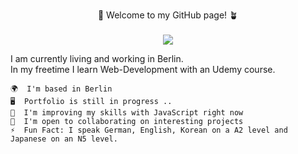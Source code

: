 <p align="center";>
    🌱 Welcome to my GitHub page! 🪴<br><br>
    <img src="https://media.tenor.com/BoXmKLgSMOYAAAAi/flowers-pixel-art.gif">
</p>
<p align="center; display: inline-block; text-align: left;">I am currently living and working in Berlin.<br>
In my freetime I learn Web-Development with an Udemy course.

    🌍  I'm based in Berlin
    🖥️  Portfolio is still in progress ..
    🧠  I'm improving my skills with JavaScript right now
    🤝  I'm open to collaborating on interesting projects
    ⚡  Fun Fact: I speak German, English, Korean on a A2 level and Japanese on an N5 level. 
</p>
